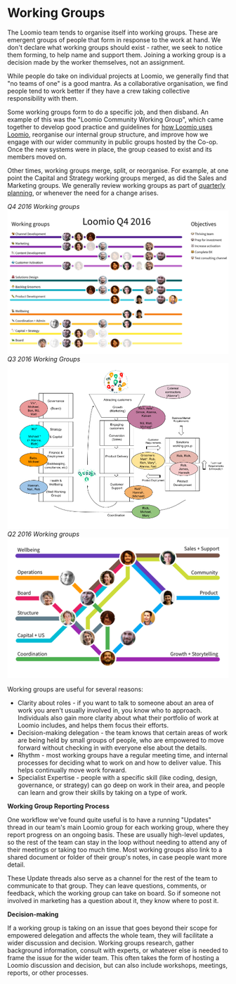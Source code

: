 # Working Groups

The Loomio team tends to organise itself into working groups. These are emergent groups of people that form in response to the work at hand. We don't declare what working groups should exist - rather, we seek to notice them forming, to help name and support them. Joining a working group is a decision made by the worker themselves, not an assignment. 

While people do take on individual projects at Loomio, we generally find that "no teams of one" is a good mantra. As a collaborative organisation, we find people tend to work better if they have a crew taking collective responsibility with them.

Some working groups form to do a specific job, and then disband. An example of this was the "Loomio Community Working Group", which came together to develop good practice and guidelines for [how Loomio uses Loomio](using_loomio.html), reorganise our internal group structure, and improve how we engage with our wider community in public groups hosted by the Co-op. Once the new systems were in place, the group ceased to exist and its members moved on. 

Other times, working groups merge, split, or reorganise. For example, at one point the Capital and Strategy working groups merged, as did the Sales and Marketing groups. We generally review working groups as part of [quarterly planning](planning.html), or whenever the need for a change arises.

*Q4 2016 Working groups*
![](Q4wg.png)
*Q3 2016 Working Groups*
![](FX1YfEo.png)
*Q2 2016 Working groups*
![](workinggroupsQ2-2016.png)

Working groups are useful for several reasons:

* Clarity about roles - if you want to talk to someone about an area of work you aren't usually involved in, you know who to approach. Individuals also gain more clarity about what their portfolio of work at Loomio includes, and helps them focus their efforts.
* Decision-making delegation - the team knows that certain areas of work are being held by small groups of people, who are empowered to move forward without checking in with everyone else about the details.
* Rhythm - most working groups have a regular meeting time, and internal processes for deciding what to work on and how to deliver value. This helps continually move work forward.
* Specialist Expertise - people with a specific skill (like coding, design, governance, or strategy) can go deep on work in their area, and people can learn and grow their skills by taking on a type of work.

**Working Group Reporting Process**

One workflow we've found quite useful is to have a running "Updates" thread in our team's main Loomio group for each working group, where they report progress on an ongoing basis. These are usually high-level updates, so the rest of the team can stay in the loop without needing to attend any of their meetings or taking too much time. Most working groups also link to a shared document or folder of their group's notes, in case people want more detail. 

These Update threads also serve as a channel for the rest of the team to communicate to that group. They can leave questions, comments, or feedback, which the working group can take on board. So if someone not involved in marketing has a question about it, they know where to post it.

**Decision-making**

If a working group is taking on an issue that goes beyond their scope for empowered delegation and affects the whole team, they will facilitate a wider discussion and decision. Working groups research, gather background information, consult with experts, or whatever else is needed to frame the issue for the wider team. This often takes the form of hosting a Loomio discussion and decision, but can also include workshops, meetings, reports, or other processes. 


